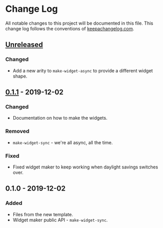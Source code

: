 # Change Log
All notable changes to this project will be documented in this file. This change log follows the conventions of [keepachangelog.com](http://keepachangelog.com/).

## [Unreleased]
### Changed
- Add a new arity to `make-widget-async` to provide a different widget shape.

## [0.1.1] - 2019-12-02
### Changed
- Documentation on how to make the widgets.

### Removed
- `make-widget-sync` - we're all async, all the time.

### Fixed
- Fixed widget maker to keep working when daylight savings switches over.

## 0.1.0 - 2019-12-02
### Added
- Files from the new template.
- Widget maker public API - `make-widget-sync`.

[Unreleased]: https://github.com/your-name/proj/compare/0.1.1...HEAD
[0.1.1]: https://github.com/your-name/proj/compare/0.1.0...0.1.1

